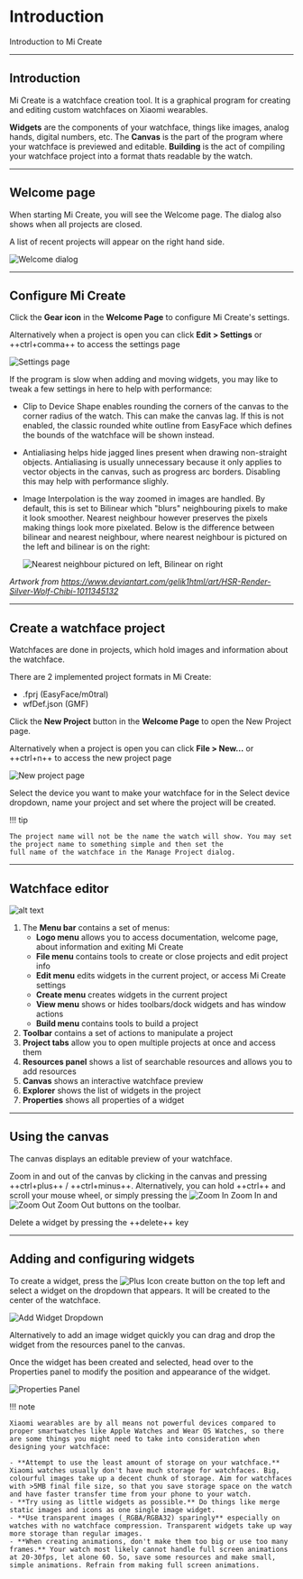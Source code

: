 # Introduction

Introduction to Mi Create

---

## Introduction

Mi Create is a watchface creation tool. It is a graphical program for creating and editing custom watchfaces on Xiaomi wearables.

**Widgets** are the components of your watchface, things like images, analog hands, digital numbers, etc. The **Canvas** is the part of the program where your watchface is previewed and editable. **Building** is the act of compiling your watchface project into a format thats readable by the watch.

---

## Welcome page

When starting Mi Create, you will see the Welcome page. The dialog also shows when all projects are closed.

A list of recent projects will appear on the right hand side.

![Welcome dialog](../Images/welcome-dialog.png)

---

## Configure Mi Create

Click the **Gear icon** in the **Welcome Page** to configure Mi Create's settings.

Alternatively when a project is open you can click **Edit > Settings** or ++ctrl+comma++ to access the settings page

![Settings page](image.png)

If the program is slow when adding and moving widgets, you may like to tweak a few settings in here to help with performance:

- Clip to Device Shape enables rounding the corners of the canvas to the corner radius of the watch. This can make the canvas lag. If this is not enabled, the classic rounded white outline from EasyFace which defines the bounds of the watchface will be shown instead.
- Antialiasing helps hide jagged lines present when drawing non-straight objects. Antialiasing is usually unnecessary because it only applies to vector objects in the canvas, such as progress arc borders. Disabling this may help with performance slighly.
- Image Interpolation is the way zoomed in images are handled. By default, this is set to Bilinear which "blurs" neighbouring pixels to make it look smoother. Nearest neighbour however preserves the pixels making things look more pixelated. Below is the difference between bilinear and nearest neighbour, where nearest neighbour is pictured on the left and bilinear is on the right:

  ![Nearest neighbour pictured on left, Bilinear on right](../Images/bilinear.png)

*Artwork from <https://www.deviantart.com/gelik1html/art/HSR-Render-Silver-Wolf-Chibi-1011345132>*

---

## Create a watchface project

Watchfaces are done in projects, which hold images and information about the watchface.

There are 2 implemented project formats in Mi Create:

- .fprj (EasyFace/m0tral)
- wfDef.json (GMF)
<!--Each project format has their own benefits and disadvantages. You may view them in the [formats](project/formats) page.!-->
Click  the **New Project** button in the **Welcome Page** to open the New Project page.

Alternatively when a project is open you can click **File > New...** or ++ctrl+n++ to access the new project page

![New project page](image-1.png)

Select the device you want to make your watchface for in the Select device dropdown, name your project and set where the project will be created.

!!! tip

    The project name will not be the name the watch will show. You may set the project name to something simple and then set the
    full name of the watchface in the Manage Project dialog.

---

## Watchface editor

![alt text](../Images/window-overview.png)

1. The **Menu bar** contains a set of menus:
      - **Logo menu** allows you to access documentation, welcome page, about information and exiting Mi Create
      - **File menu** contains tools to create or close projects and edit project info
      - **Edit menu** edits widgets in the current project, or access Mi Create settings
      - **Create menu** creates widgets in the current project
      - **View menu** shows or hides toolbars/dock widgets and has window actions
      - **Build menu** contains tools to build a project
2. **Toolbar** contains a set of actions to manipulate a project
3. **Project tabs** allow you to open multiple projects at once and access them
4. **Resources panel** shows a list of searchable resources and allows you to add resources
5. **Canvas** shows an interactive watchface preview
6. **Explorer** shows the list of widgets in the project
7. **Properties** shows all properties of a widget

---

## Using the canvas

The canvas displays an editable preview of your watchface. 

Zoom in and out of the canvas by clicking in the canvas and pressing ++ctrl+plus++ / ++ctrl+minus++. Alternatively, you can hold ++ctrl++ and scroll your mouse wheel, or simply pressing the ![Zoom In](../Images/zoom-in.png) Zoom In and ![Zoom Out](../Images/zoom-out.png) Zoom Out buttons on the toolbar.

Delete a widget by pressing the ++delete++ key

---

## Adding and configuring widgets

To create a widget, press the ![Plus Icon](../Images/plus.png) create button on the top left and select a widget on the dropdown that appears. It will be created to the center of the watchface. 

![Add Widget Dropdown](image-4.png)

Alternatively to add an image widget quickly you can drag and drop the widget from the resources panel to the canvas.

Once the widget has been created and selected, head over to the Properties panel to modify the position and appearance of the widget.

![Properties Panel](../Images/properties.png)

!!! note 

    Xiaomi wearables are by all means not powerful devices compared to proper smartwatches like Apple Watches and Wear OS Watches, so there are some things you might need to take into consideration when designing your watchface:

    - **Attempt to use the least amount of storage on your watchface.** Xiaomi watches usually don't have much storage for watchfaces. Big, colourful images take up a decent chunk of storage. Aim for watchfaces with >5MB final file size, so that you save storage space on the watch and have faster transfer time from your phone to your watch.
    - **Try using as little widgets as possible.** Do things like merge static images and icons as one single image widget.
    - **Use transparent images (_RGBA/RGBA32) sparingly** especially on watches with no watchface compression. Transparent widgets take up way more storage than regular images.
    - **When creating animations, don't make them too big or use too many frames.** Your watch most likely cannot handle full screen animations at 20-30fps, let alone 60. So, save some resources and make small, simple animations. Refrain from making full screen animations.